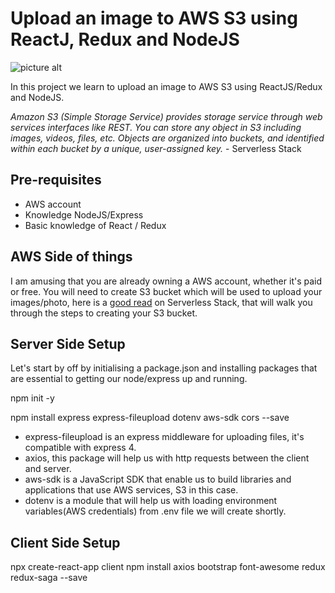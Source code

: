 # Upload an image to AWS S3 using ReactJ, Redux and NodeJS

![picture alt](https://s3.amazonaws.com/humansofsouth-images-upload/Upload-an-image-to-AWS-S3-using-ReactJS-Redux-and-NodeJS.png "Upload an image to AWS S3 using ReactJ, Redux and NodeJS")

In this project we learn to upload an image to AWS S3 using ReactJS/Redux and NodeJS.

_Amazon S3 (Simple Storage Service) provides storage service through web services interfaces like REST. You can store any object in S3 including images, videos, files, etc. Objects are organized into buckets, and identified within each bucket by a unique, user-assigned key._ - Serverless Stack

## Pre-requisites

- AWS account
- Knowledge NodeJS/Express
- Basic knowledge of React / Redux

## AWS Side of things
I am amusing that you are already owning a AWS account, whether it's paid or free. You will need to create S3 bucket which will be used to upload your images/photo, here is a [good read](https://serverless-stack.com/chapters/create-an-s3-bucket-for-file-uploads.html) on Serverless Stack, that will walk you through the steps to creating your S3 bucket.

## Server Side Setup

Let's start by off by initialising a package.json and installing packages that are essential to getting our node/express up and running.

npm init -y

npm install express express-fileupload dotenv aws-sdk cors --save

- express-fileupload is an express middleware for uploading files, it's compatible with express 4.
- axios, this package will help us with http requests between the client and server.
- aws-sdk is a JavaScript SDK that enable us to build libraries and applications that use AWS services, S3 in this case.
- dotenv is a module that will help us with loading environment variables(AWS credentials) from .env file we will create shortly.

## Client Side Setup

npx create-react-app client
npm install axios bootstrap font-awesome redux redux-saga --save